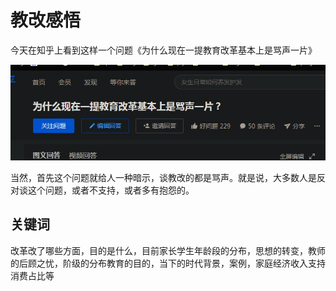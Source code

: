 # 教改感悟

今天在知乎上看到这样一个问题《为什么现在一提教育改革基本上是骂声一片》

![1627524946524](images/1627524946524.png)

当然，首先这个问题就给人一种暗示，谈教改的都是骂声。就是说，大多数人是反对谈这个问题，或者不支持，或者多有抱怨的。

## 关键词

改革改了哪些方面，目的是什么，目前家长学生年龄段的分布，思想的转变，教师的后顾之忧，阶级的分布教育的目的，当下的时代背景，案例，家庭经济收入支持消费占比等